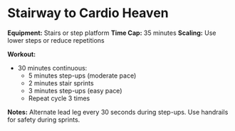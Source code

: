 # Stairway to Cardio Heaven

**Equipment:** Stairs or step platform
**Time Cap:** 35 minutes
**Scaling:** Use lower steps or reduce repetitions

**Workout:**
- 30 minutes continuous:
  - 5 minutes step-ups (moderate pace)
  - 2 minutes stair sprints
  - 3 minutes step-ups (easy pace)
  - Repeat cycle 3 times

**Notes:**
Alternate lead leg every 30 seconds during step-ups. Use handrails for safety during sprints.